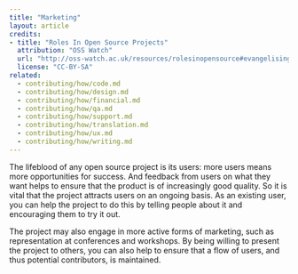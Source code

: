 ```yaml
---
title: "Marketing"
layout: article
credits:
- title: "Roles In Open Source Projects"
  attribution: "OSS Watch"
  url: "http://oss-watch.ac.uk/resources/rolesinopensource#evangelising-and-marketing"
  license: "CC-BY-SA"
related:
  - contributing/how/code.md
  - contributing/how/design.md
  - contributing/how/financial.md
  - contributing/how/qa.md
  - contributing/how/support.md
  - contributing/how/translation.md
  - contributing/how/ux.md
  - contributing/how/writing.md
---
```


The lifeblood of any open source project is its users: more users means more opportunities for success. And feedback from users on what they want helps to ensure that the product is of increasingly good quality. So it is vital that the project attracts users on an ongoing basis. As an existing user, you can help the project to do this by telling people about it and encouraging them to try it out.

The project may also engage in more active forms of marketing, such as representation at conferences and workshops. By being willing to present the project to others, you can also help to ensure that a flow of users, and thus potential contributors, is maintained.
